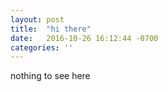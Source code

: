 ```yaml
---
layout: post
title:  "hi there"
date:   2016-10-26 16:12:44 -0700
categories: ''
---
```


nothing to see here
